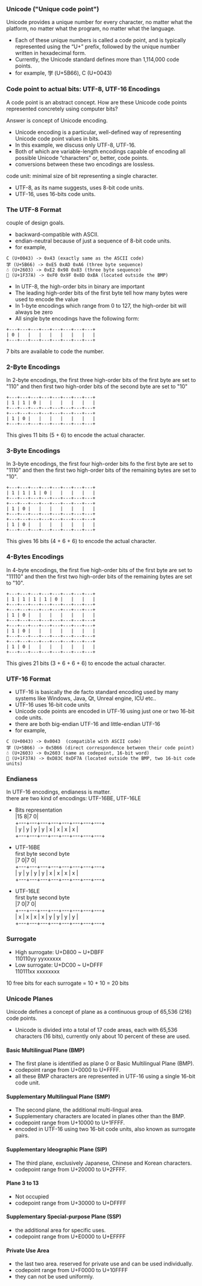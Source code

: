 ### Unicode ("Unique code point")

Unicode provides a unique number for every character, 
no matter what the platform, no matter what the program, no matter what the language.

- Each of these unique numbers is called a code point, 
and is typically represented using the “U+” prefix, 
followed by the unique number written in hexadecimal form.
- Currently, the Unicode standard defines more than 1,114,000 code points.
- for example, 学 (U+5B66), C (U+0043)

### Code point to actual bits: UTF-8, UTF-16 Encodings

A code point is an abstract concept.
How are these Unicode code points represented concretely using computer bits?

Answer is concept of Unicode encoding.

- Unicode encoding is a particular, well-defined way of representing Unicode code point values in bits. 
- In this example, we discuss only UTF-8, UTF-16.
- Both of which are variable-length encodings capable of encoding all possible Unicode “characters” or, better, code points.
- conversions between these two encodings are lossless.

code unit: minimal size of bit representing a single character.
- UTF-8, as its name suggests, uses 8-bit code units.
- UTF-16, uses 16-bits code units.

### The UTF-8 Format

couple of design goals.

- backward-­compatible with ASCII.
- endian-neutral because of just a sequence of 8-bit code units.
- for example,

```
C (U+0043) -> 0x43 (exactly same as the ASCII code)
学 (U+5B66) -> 0xE5 0xAD 0xA6 (three byte sequence)
☃ (U+2603) -> 0xE2 0x98 0x83 (three byte sequence)
🍺 (U+1F37A) -> 0xF0 0x9F 0x8D 0xBA (located outside the BMP)
```

- In UTF-8, the high-order bits in binary are important
- The leading high-order bits of the first byte tell how many bytes were used to encode the value
- In 1-byte encodings which range from 0 to 127, the high-order bit will always be zero
- All single byte encodings have the following form:

```
+---+---+---+---+---+---+---+---+  
| 0 |   |   |   |   |   |   |   |  
+---+---+---+---+---+---+---+---+  
```

7 bits are available to code the number.

### 2-Byte Encodings

In 2-byte encodings, the first three high-order bits of the first byte are set to "110" and then
first two high-order bits of the second byte are set to "10"

```
+---+---+---+---+---+---+---+---+  
| 1 | 1 | 0 |   |   |   |   |   |  
+---+---+---+---+---+---+---+---+  
+---+---+---+---+---+---+---+---+  
| 1 | 0 |   |   |   |   |   |   |  
+---+---+---+---+---+---+---+---+  
```

This gives 11 bits (5 + 6) to encode the actual character.

### 3-Byte Encodings

In 3-byte encodings, the first four high-order bits fo the first byte are set to "1110" and then
the first two high-order bits of the remaining bytes are set to "10".

```
+---+---+---+---+---+---+---+---+  
| 1 | 1 | 1 | 0 |   |   |   |   |  
+---+---+---+---+---+---+---+---+  
+---+---+---+---+---+---+---+---+  
| 1 | 0 |   |   |   |   |   |   |  
+---+---+---+---+---+---+---+---+  
+---+---+---+---+---+---+---+---+  
| 1 | 0 |   |   |   |   |   |   |  
+---+---+---+---+---+---+---+---+  
```

This gives 16 bits (4 + 6 + 6) to encode the actual character.

### 4-Bytes Encodings

In 4-byte encodings, the first five high-order bits of the first byte are set to "11110" and then
the first two high-order bits of the remaining bytes are set to "10".

```
+---+---+---+---+---+---+---+---+
| 1 | 1 | 1 | 1 | 0 |   |   |   |
+---+---+---+---+---+---+---+---+
+---+---+---+---+---+---+---+---+
| 1 | 0 |   |   |   |   |   |   |
+---+---+---+---+---+---+---+---+
+---+---+---+---+---+---+---+---+
| 1 | 0 |   |   |   |   |   |   |
+---+---+---+---+---+---+---+---+
+---+---+---+---+---+---+---+---+
| 1 | 0 |   |   |   |   |   |   |
+---+---+---+---+---+---+---+---+
```

This gives 21 bits (3 + 6 + 6 + 6) to encode the actual character.

### UTF-16 Format

- UTF-16 is basically the de facto standard encoding used by many systems like
Windows, Java, Qt, Unreal engine, ICU etc..
- UTF-16 uses 16-bit code units
- Unicode code points are encoded in UTF-16 using just one or two 16-bit code units.
- there are both big-endian UTF-16 and little-endian UTF-16
- for example,

```
C (U+0043) -> 0x0043  (compatible with ASCII code)
学 (U+5B66) -> 0x5B66 (direct correspondence between their code point)
☃ (U+2603) -> 0x2603 (same as codepoint, 16-bit word)
🍺 (U+1F37A) -> 0xD83C 0xDF7A (located outside the BMP, two 16-bit code units)
```

### Endianess

In UTF-16 encodings, endianess is matter.  
there are two kind of encodings: UTF-16BE, UTF-16LE  

- Bits representation  
|15            8|7             0|  
+---+---+---+---+---+---+---+---+  
| y | y | y | y | x | x | x | x |  
+---+---+---+---+---+---+---+---+  

- UTF-16BE  
   first byte       second byte  
|7             0|7             0|  
+---+---+---+---+---+---+---+---+  
| y | y | y | y | x | x | x | x |  
+---+---+---+---+---+---+---+---+  

- UTF-16LE  
   first byte       second byte  
|7             0|7             0|  
+---+---+---+---+---+---+---+---+  
| x | x | x | x | y | y | y | y |  
+---+---+---+---+---+---+---+---+  

### Surrogate

- High surrogate: U+D800 ~ U+DBFF  
110110yy yyxxxxxx  
- Low surrogate: U+DC00 ~ U+DFFF  
110111xx xxxxxxxx  

10 free bits for each surrogate = 10 + 10 = 20 bits  

### Unicode Planes

Unicode defines a concept of plane as a continuous group of 65,536 (216) code points.

- Unicode is divided into a total of 17 code areas, each with 65,536 characters (16 bits), currently only about 10 percent of these are used.

#### Basic Multilingual Plane (BMP)

- The first plane is identified as plane 0 or Basic Multilingual Plane (BMP).
- codepoint range from U+0000 to U+FFFF.
- all these BMP characters are represented in UTF-16 using a single 16-bit code unit.

#### Supplementary Multilingual Plane (SMP)

- The second plane, the additional multi-lingual area.
- Supplementary characters are located in planes other than the BMP.
- codepoint range from U+10000 to U+1FFFF.
- encoded in UTF-16 using two 16-bit code units, also known as surrogate pairs.

#### Supplementary Ideographic Plane (SIP)

- The third plane, exclusively Japanese, Chinese and Korean characters.
- codepoint range from U+20000 to U+2FFFF.

#### Plane 3 to 13

- Not occupied
- codepoint range from U+30000 to U+DFFFF

#### Supplementary Special-purpose Plane (SSP)

- the additional area for specific uses.
- codepoint range from U+E0000 to U+EFFFF

#### Private Use Area

- the last two area. reserved for private use and can be used individually.
- codepoint range from U+F0000 to U+10FFFF
- they can not be used uniformly.
